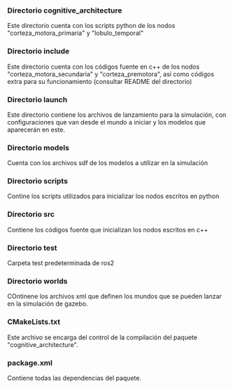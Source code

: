 ### Directorio cognitive_architecture
Este directorio cuenta con los scripts python de los nodos "corteza_motora_primaria" y "lobulo_temporal"

### Directorio include
Este directorio cuenta con los códigos fuente en c++ de los nodos "corteza_motora_secundaria" y "corteza_premotora", así como códigos extra para su funcionamiento (consultar README del directorio)

### Directorio launch
Este directorio contiene los archivos de lanzamiento para la simulación, con configuraciones que van desde el mundo a iniciar y los modelos que aparecerán en este.

### Directorio models
Cuenta con los archivos sdf de los modelos a utilizar en la simulación

### Directorio scripts
Contine los scripts utilizados para inicializar los nodos escritos en python

### Directorio src
Contiene los códigos fuente que inicializan los nodos escritos en c++

### Directorio test
Carpeta test predeterminada de ros2

### Directorio worlds
COntinene los archivos xml que definen los mundos que se pueden lanzar en la simulación de gazebo.

### CMakeLists.txt
Este archivo se encarga del control de la compilación del paquete "cognitive_architecture".

### package.xml
Contiene todas las dependencias del paquete.

